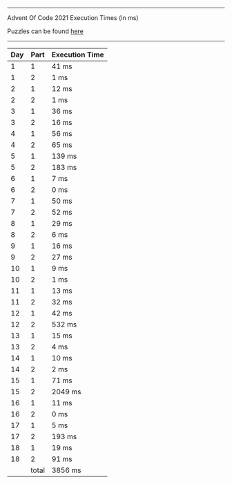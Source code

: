 ****

Advent Of Code 2021 Execution Times (in ms)

Puzzles can be found [here](https://adventofcode.com/2021/)

----

| Day | Part | Execution Time |
| --- | ---- | -------------- |
| 1 | 1 | 41 ms|
| 1 | 2 | 1 ms|
| 2 | 1 | 12 ms|
| 2 | 2 | 1 ms|
| 3 | 1 | 36 ms|
| 3 | 2 | 16 ms|
| 4 | 1 | 56 ms|
| 4 | 2 | 65 ms|
| 5 | 1 | 139 ms|
| 5 | 2 | 183 ms|
| 6 | 1 | 7 ms|
| 6 | 2 | 0 ms|
| 7 | 1 | 50 ms|
| 7 | 2 | 52 ms|
| 8 | 1 | 29 ms|
| 8 | 2 | 6 ms|
| 9 | 1 | 16 ms|
| 9 | 2 | 27 ms|
| 10 | 1 | 9 ms|
| 10 | 2 | 1 ms|
| 11 | 1 | 13 ms|
| 11 | 2 | 32 ms|
| 12 | 1 | 42 ms|
| 12 | 2 | 532 ms|
| 13 | 1 | 15 ms|
| 13 | 2 | 4 ms|
| 14 | 1 | 10 ms|
| 14 | 2 | 2 ms|
| 15 | 1 | 71 ms|
| 15 | 2 | 2049 ms|
| 16 | 1 | 11 ms|
| 16 | 2 | 0 ms|
| 17 | 1 | 5 ms|
| 17 | 2 | 193 ms|
| 18 | 1 | 19 ms|
| 18 | 2 | 91 ms|
||total|3856 ms|